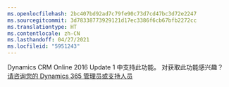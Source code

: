 ```yaml
---
ms.openlocfilehash: 2bc407bd92ad7c79fe90c73d7cd47bc3d72e2247
ms.sourcegitcommit: 3d78338773929121d17ec3386f6cb67bfb2272cc
ms.translationtype: HT
ms.contentlocale: zh-CN
ms.lasthandoff: 04/27/2021
ms.locfileid: "5951243"
---
```

Dynamics CRM Online 2016 Update 1 中支持此功能。 对获取此功能感兴趣？ [请咨询您的 Dynamics 365 管理员或支持人员](/dynamics365/customerengagement/on-premises/basics/find-administrator-support)